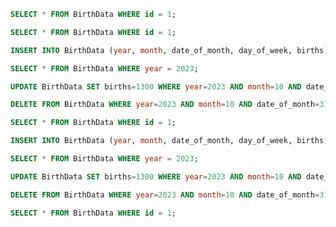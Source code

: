 ```sql
SELECT * FROM BirthData WHERE id = 1;
```

```sql
SELECT * FROM BirthData WHERE id = 1;
```

```sql
INSERT INTO BirthData (year, month, date_of_month, day_of_week, births) VALUES (2023, 10, 31, 2, 1200);
```

```sql
SELECT * FROM BirthData WHERE year = 2023;
```

```sql
UPDATE BirthData SET births=1300 WHERE year=2023 AND month=10 AND date_of_month=31;
```

```sql
DELETE FROM BirthData WHERE year=2023 AND month=10 AND date_of_month=31;
```

```sql
SELECT * FROM BirthData WHERE id = 1;
```

```sql
INSERT INTO BirthData (year, month, date_of_month, day_of_week, births) VALUES (2023, 10, 31, 2, 1200);
```

```sql
SELECT * FROM BirthData WHERE year = 2023;
```

```sql
UPDATE BirthData SET births=1300 WHERE year=2023 AND month=10 AND date_of_month=31;
```

```sql
DELETE FROM BirthData WHERE year=2023 AND month=10 AND date_of_month=31;
```

```sql
SELECT * FROM BirthData WHERE id = 1;
```

